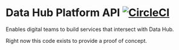 # Data Hub Platform API [![CircleCI](https://circleci.com/gh/uktrade/data-hub-platform-api/tree/main.svg?style=shield)](https://circleci.com/gh/uktrade/data-hub-platform-api/tree/main)

Enables digital teams to build services that intersect with Data Hub.

Right now this code exists to provide a proof of concept.